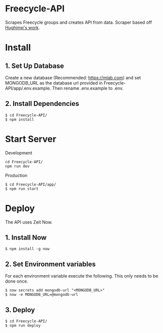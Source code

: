 # Freecycle-API
Scrapes Freecycle groups and creates API from data. Scraper based off [Hughjmp's work](https://github.com/Hughjmp/freecycle). 

# Install
## 1. Set Up Database
Create a new database (Recommended: https://mlab.com) and set MONGODB_URL as the database url provided in Freecycle-API/app/.env.example. Then rename .env.example to .env.
## 2. Install Dependencies
```ssh
$ cd Freecycle-API/
$ npm install
```

# Start Server
Development
```ssh
cd Freecycle-API/
npm run dev
```
Production
```ssh
$ cd Freecycle-API/app/
$ npm run start
```

# Deploy
The API uses Zeit Now.
## 1. Install Now
```ssh
$ npm install -g now
```
## 2. Set Environment variables
For each environment variable execute the following. This only needs to be done once.
```ssh
$ now secrets add mongodb-url "<MONGODB_URL>"
$ now -e MONGODB_URL=@mongodb-url
```
## 3. Deploy
```ssh
$ cd Freecycle-API/
$ npm run deploy
```